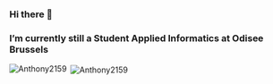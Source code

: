 ### Hi there 👋
### I’m currently still a Student Applied Informatics at Odisee Brussels


<p><img align="left" src="https://github-readme-stats.vercel.app/api/top-langs?username=Anthony2159&show_icons=true&locale=en&layout=compact&theme=radical&langs_count=10" alt="Anthony2159" /></p>


<p>&nbsp;<img align="center" src="https://github-readme-stats.vercel.app/api?username=Anthony2159&show_icons=true&locale=en&theme=radical" alt="Anthony2159" /></p>

<!--
**Anthony2159/Anthony2159** is a ✨ _special_ ✨ repository because its `README.md` (this file) appears on your GitHub profile.

Here are some ideas to get you started:

- 🔭 I’m currently working on ...
- 🌱 I’m currently learning ...
- 👯 I’m looking to collaborate on ...
- 🤔 I’m looking for help with ...
- 💬 Ask me about ...
- 📫 How to reach me: ...
- 😄 Pronouns: ...
- ⚡ Fun fact: ...
-->
